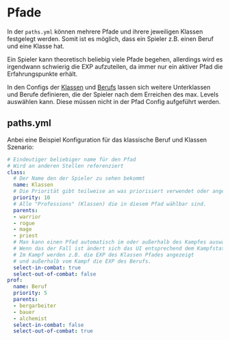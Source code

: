# Pfade

In der `paths.yml` können mehrere Pfade und ihrere jeweiligen Klassen festgelegt werden. Somit ist es möglich, dass ein Spieler z.B. einen Beruf und eine Klasse hat.

Ein Spieler kann theoretisch beliebig viele Pfade begehen, allerdings wird es irgendwann schwierig die EXP aufzuteilen, da immer nur ein aktiver Pfad die Erfahrungspunkte erhält.

In den Configs der [Klassen](Professions.md#klassen) und [Berufs](Professions.md#berufe) lassen sich weitere Unterklassen und Berufe definieren, die der Spieler nach dem Erreichen des max. Levels auswählen kann. Diese müssen nicht in der Pfad Config aufgeführt werden.

## paths.yml

Anbei eine Beispiel Konfiguration für das klassische Beruf und Klassen Szenario:

```yml
# Eindeutiger beliebiger name für den Pfad
# Wird an anderen Stellen referenziert
class:
  # Der Name den der Spieler zu sehen bekommt
  name: Klassen
  # Die Priorität gibt teilweise an was priorisiert verwendet oder angezeigt wird, z.B. Attribute oder Effekte.
  priority: 10
  # Alle "Professions" (Klassen) die in diesem Pfad wählbar sind.
  parents:
  - warrior
  - rogue
  - mage
  - priest
  # Man kann einen Pfad automatisch im oder außerhalb des Kampfes auswählen.
  # Wenn das der Fall ist ändert sich das UI entsprechend dem Kampfstatus.
  # Im Kampf werden z.B. die EXP des Klassen Pfades angezeigt
  # und außerhalb vom Kampf die EXP des Berufs.
  select-in-combat: true
  select-out-of-combat: false
prof:
  name: Beruf
  priority: 5
  parents:
  - bergarbeiter
  - bauer
  - alchemist
  select-in-combat: false
  select-out-of-combat: true
```
